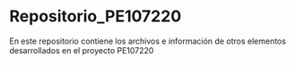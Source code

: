 # Repositorio_PE107220
En este repositorio contiene los archivos e información de otros elementos desarrollados en el proyecto PE107220
